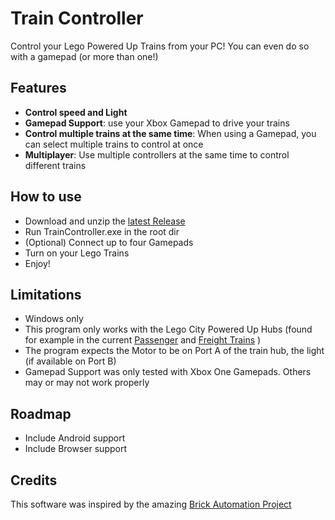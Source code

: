 # Train Controller
Control your Lego Powered Up Trains from your PC! You can even do so with a gamepad (or more than one!)
## Features
- **Control speed and Light**
- **Gamepad Support**: use your Xbox Gamepad to drive your trains
- **Control multiple trains at the same time**: When using a Gamepad, you can select multiple trains to control at once
- **Multiplayer**: Use multiple controllers at the same time to control different trains

## How to use
- Download and unzip the [latest Release](https://github.com/ronnyporsch/TrainController/releases/latest)
- Run TrainController.exe in the root dir
- (Optional) Connect up to four Gamepads
- Turn on your Lego Trains
- Enjoy!

## Limitations
- Windows only
- This program only works with the Lego City Powered Up Hubs (found for example in the current [Passenger](https://www.lego.com/en-us/product/express-passenger-train-60337) and [Freight Trains](https://www.lego.com/en-us/product/freight-train-60336) )
- The program expects the Motor to be on Port A of the train hub, the light (if available on Port B)
- Gamepad Support was only tested with Xbox One Gamepads. Others may or may not work properly

## Roadmap
- Include Android support
- Include Browser support

## Credits
This software was inspired by the amazing [Brick Automation Project](https://github.com/Cosmik42/BAP)

